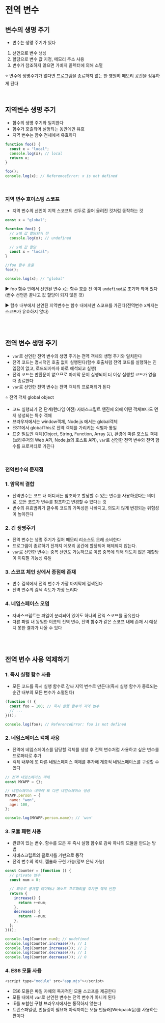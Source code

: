 # 전역 변수

## 변수의 생명 주기

- 변수는 생명 주기가 있다

1. 선언으로 변수 생성
2. 할당으로 변수 값 지정, 메모리 주소 사용 
3. 변수가 참조하지 않으면 가비지 콜렉터에 의해 소멸

⭐ 변수에 생명주기가 없다면 프로그램을 종료하지 않는 한 영원히 메모리 공간을 점유하게 된다

<br />

## 지역변수 생명 주기

- 함수의 생명 주기와 일치한다
- 함수가 호출되어 실행되는 동안에만 유효
- 지역 변수는 함수 전체에서 유효하다

```js
function foo() {
  const x = "local";
  console.log(x); // local
  return x;
}

foo();
console.log(x); // ReferenceError: x is not defined 
```

<br />

### 지역 변수 호이스팅 스코프

- 지역 변수의 선언이 지역 스코프의 선두로 끌어 올려진 것처럼 동작하는 것

```js
const x = "global";

function foo() {
  // x에 값 할당되기 전
  console.log(x); // undefined 
  
  // x에 값 할당
  const x = "local";
}

//foo 함수 호출
foo();

console.log(x); // "global"
```

▶️ foo 함수 안에서 선언된 변수 x는 함수 호출 전 이미 `undefined`로 초기화 되어 있다(변수 선언은 끝나고 값 할당이 되지 않은 것)

▶️ 함수 내부에서 선언된 지역변수는 함수 내에서만 스코프를 가진다(전역변수 x까지는 스코프가 유효하지 않다)


<br />
<br />

## 전역 변수 생명 주기

- `var`로 선언한 전역 변수의 생명 주기는 전역 객체의 생명 주기와 일치한다
- 전역 코드는 명시적인 호출 없이 실행된다(함수 호출처럼 전역 코드를 실행하는 진입점이 없고, 로드되자마자 바로 해석되고 실행)
- 전역 코드는 반환문이 없으므로 마지막 문이 실행되어 더 이상 실행할 코드가 없을 때 종료한다
- `var`로 선언한 전역 변수는 전역 객체의 프로퍼티가 된다

⭐ 전역 객체 global object

- 코드 실행되기 전 단계(런타임 이전) 자바스크립트 엔진에 의해 어떤 객체보다도 먼저 생성되는 특수 객체
- 브라우저에서는 window객체, Node.js 에서는 global객체
- ES11에서 globalThis로 전역 객체를 가리키는 식별자 통일
- 표준 빌트인 객체(Object, String, Function, Array 등), 환경에 따른 호스트 객체(브라우저의 Web API, Node.js의 호스트 API), `var`로 선언한 전역 변수와 전역 함수를 프로퍼티로 가진다


<br />

### 전역변수의 문제점

### 1. 암묵적 결합

  - 전역변수는 코드 내 어디서든 참조하고 할당할 수 있는 변수를 사용하겠다는 의미로, 모든 코드가 변수를 참조하고 변경할 수 있다는 것
  - 변수의 유효범위가 클수록 코드의 가독성은 나빠지고, 의도치 않게 변경되는 위험성이 높아진다

### 2. 긴 생명주기

  - 전역 변수는 생명 주기가 길어 메모리 리소스도 오래 소비한다
  - 프로그램이 종료하기 전까지 메모리 공간에 할당되어 해제되지 않는다.
  - `var`로 선언한 변수는 중복 선언도 가능하므로 이름 중복에 의해 의도치 않은 재할당이 이뤄질 가능성 유발

### 3. 스코프 체인 상에서 종점에 존재

  - 변수 검색에서 전역 변수가 가장 마지막에 검색된다
  - 전역 변수의 검색 속도가 가장 느리다

### 4. 네임스페이스 오염

  - 자바스크립트는 파일이 분리되어 있어도 하나의 전역 스코프를 공유한다
  - 다른 파일 내 동일한 이름의 전역 변수, 전역 함수가 같은 스코프 내에 존재 시 예상치 못한 결과가 나올 수 있다
  
<br />
<br />

## 전역 변수 사용 억제하기

### 1. 즉시 실행 함수 사용

  - 모든 코드를 즉시 실행 함수로 감싸 지역 변수로 만든다(즉시 실행 함수가 종료되는 순간 내부의 모든 변수가 소멸된다)

   ```js
   (function () {
     const foo = 100; // 즉시 실행 함수의 지역 변수
     // ...
   })();

   console.log(foo); // ReferenceError: foo is not defined
   ```

### 2. 네임스페이스 객체 사용

  - 전역에 네임스페이스를 담당할 객체를 생성 후 전역 변수처럼 사용하고 싶은 변수를 프로퍼티로 추가
  - 객체 내부에 또 다른 네임스페이스 객체를 추가해 계층적 네임스페이스를 구성할 수 있다

   ```js
   // 전역 네임스페이스 객체
   const MYAPP = {};

   // 네임스페이스 내부에 또 다른 네임스페이스 생성
   MYAPP.person = {
     name: "won",
     age: 100,
   };

   console.log(MYAPP.person.name); // 'won'
   ```

### 3. 모듈 패턴 사용

   - 관련이 있는 변수, 함수를 모은 후 즉시 실행 함수로 감싸 하나의 모듈을 만드는 방법
   - 자바스크립트의 클로저를 기반으로 동작
   - 전역 변수의 억제, 캡슐화 구현 가능(정보 은닉 가능)

   ```js
   const Counter = (function () {
     // private 변수
     const num = 0;

     // 외부로 공개할 데이터나 메소드 프로퍼티를 추가한 객체 반환
     return {
       increase() {
         return ++num;
       },
       decrease() {
         return --num;
       },
     };
   })();

   console.log(Counter.num); // undefined 
   console.log(Counter.increase()); // 1
   console.log(Counter.increase()); // 2
   console.log(Counter.decrease()); // 1
   console.log(Counter.decrease()); // 0
   ```

### 4. ES6 모듈 사용

```js
<script type="module" src="app.mjs"></script>
```

  - ES6 모듈은 파일 자체의 독자적인 모듈 스코프를 제공한다
  - 모듈 내에서 `var`로 선언한 변수는 전역 변수가 아니게 된다
  - IE를 포함한 구형 브라우저에서는 동작하지 않는다
  - 트랜스파일링, 번들링이 필요해 아직까지는 모듈 번들러(Webpack등)를 사용하는 편이다




